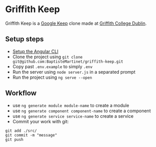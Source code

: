 # Griffith Keep

Griffith Keep is a [Google Keep](https://keep.google.com) clone made at [Griffith College Dublin](https://www.griffith.ie/).

## Setup steps
 - [Setup the Angular CLI](https://angular.io/guide/setup-local)
 - Clone the project using `git clone git@github.com:BaptisteMartinet/griffith-keep.git`
 - Copy past `.env.example` to simply `.env`
 - Run the server using `node server.js` in a separated prompt
 - Run the project using `ng serve --open`

## Workflow
 - use `ng generate module module-name` to create a module
 - use `ng generate component component-name` to create a component
 - use `ng generate service service-name` to create a service
 - Commit your work with git:
```
git add ./src/
git commit -m "message"
git push
```
